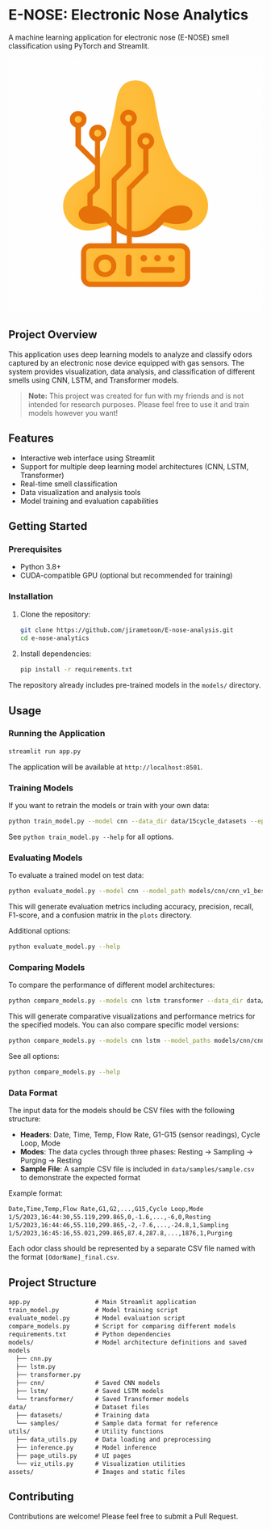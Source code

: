 # E-NOSE: Electronic Nose Analytics

A machine learning application for electronic nose (E-NOSE) smell classification using PyTorch and Streamlit.

![E-Nose Logo](assets/logo_nose.png)

## Project Overview

This application uses deep learning models to analyze and classify odors captured by an electronic nose device equipped with gas sensors. The system provides visualization, data analysis, and classification of different smells using CNN, LSTM, and Transformer models.

> **Note:** This project was created for fun with my friends and is not intended for research purposes. Please feel free to use it and train models however you want!

## Features

- Interactive web interface using Streamlit
- Support for multiple deep learning model architectures (CNN, LSTM, Transformer)
- Real-time smell classification
- Data visualization and analysis tools
- Model training and evaluation capabilities

## Getting Started

### Prerequisites

- Python 3.8+ 
- CUDA-compatible GPU (optional but recommended for training)

### Installation

1. Clone the repository:
   ```bash
   git clone https://github.com/jirametoon/E-nose-analysis.git
   cd e-nose-analytics
   ```

2. Install dependencies:
   ```bash
   pip install -r requirements.txt
   ```

The repository already includes pre-trained models in the `models/` directory.

## Usage

### Running the Application

```bash
streamlit run app.py
```

The application will be available at `http://localhost:8501`.

### Training Models

If you want to retrain the models or train with your own data:

```bash
python train_model.py --model cnn --data_dir data/15cycle_datasets --epochs 200
```

See `python train_model.py --help` for all options.

### Evaluating Models

To evaluate a trained model on test data:

```bash
python evaluate_model.py --model cnn --model_path models/cnn/cnn_v1_best.pt --data_dir data/15cycle_datasets
```

This will generate evaluation metrics including accuracy, precision, recall, F1-score, and a confusion matrix in the `plots` directory.

Additional options:
```bash
python evaluate_model.py --help
```

### Comparing Models

To compare the performance of different model architectures:

```bash
python compare_models.py --models cnn lstm transformer --data_dir data/15cycle_datasets
```

This will generate comparative visualizations and performance metrics for the specified models. You can also compare specific model versions:

```bash
python compare_models.py --models cnn lstm --model_paths models/cnn/cnn_v1_best.pt models/lstm/lstm_v1_best.pt
```

See all options:
```bash
python compare_models.py --help
```

### Data Format

The input data for the models should be CSV files with the following structure:

- **Headers**: Date, Time, Temp, Flow Rate, G1-G15 (sensor readings), Cycle Loop, Mode
- **Modes**: The data cycles through three phases: Resting → Sampling → Purging → Resting
- **Sample File**: A sample CSV file is included in `data/samples/sample.csv` to demonstrate the expected format

Example format:
```
Date,Time,Temp,Flow Rate,G1,G2,...,G15,Cycle Loop,Mode
1/5/2023,16:44:30,55.119,299.865,0,-1.6,...,-6,0,Resting
1/5/2023,16:44:46,55.110,299.865,-2,-7.6,...,-24.8,1,Sampling
1/5/2023,16:45:16,55.021,299.865,87.4,287.8,...,1876,1,Purging
```

Each odor class should be represented by a separate CSV file named with the format `[OdorName]_final.csv`.

## Project Structure

```
app.py                  # Main Streamlit application
train_model.py          # Model training script
evaluate_model.py       # Model evaluation script
compare_models.py       # Script for comparing different models
requirements.txt        # Python dependencies
models/                 # Model architecture definitions and saved models
  ├── cnn.py
  ├── lstm.py
  ├── transformer.py
  ├── cnn/              # Saved CNN models
  ├── lstm/             # Saved LSTM models
  └── transformer/      # Saved Transformer models
data/                   # Dataset files
  ├── datasets/         # Training data
  └── samples/          # Sample data format for reference
utils/                  # Utility functions
  ├── data_utils.py     # Data loading and preprocessing
  ├── inference.py      # Model inference
  ├── page_utils.py     # UI pages
  └── viz_utils.py      # Visualization utilities
assets/                 # Images and static files
```

## Contributing

Contributions are welcome! Please feel free to submit a Pull Request.